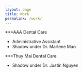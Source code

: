 ```yaml
---
layout: page
title: Work
permalink: /work/
---
```


***AAA Dental Care
- Administrative Assistant
- Shadow under Dr. Marlene Mao

***Thuy Mai Dental Care
- Shadow under Dr. Justin Nguyen
